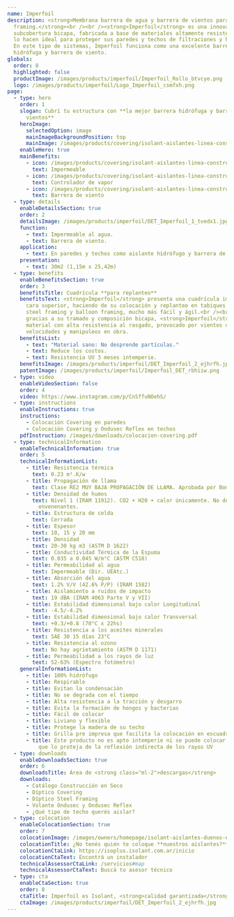 ```yaml
---
name: Imperfoil
description: <strong>Membrana barrera de agua y barrera de vientos para steel
  framing.</strong><br /><br /><strong>Imperfoil</strong> es una innovadora
  subcobertura bicapa, fabricada a base de materiales altamente resistentes que
  lo hacen ideal para proteger sus paredes y techos de filtraciones y humedad.
  En este tipo de sistemas, Imperfoil funciona como una excelente barrera
  hidrófuga y barrera de viento.
globals:
  order: 8
  highlighted: false
  productImage: /images/products/imperfoil/Imperfoil_Rollo_btvcye.png
  logo: /images/products/imperfoil/Logo_Imperfoil_csmfxh.png
page:
  - type: hero
    order: 1
    slogan: Cubrí tu estructura con **la mejor barrera hidrófuga y barrera de
      vientos**
    heroImage:
      selectedOption: image
      mainImageBackgroundPosition: top
      mainImage: /images/products/covering/isolant-aislantes-linea-construccion-en-seco-covering-imagen.jpg
    enableHero: true
    mainBenefits:
      - icon: /images/products/covering/isolant-aislantes-linea-construccion-en-seco-covering-beneficio-1.svg
        text: Impermeable
      - icon: /images/products/covering/isolant-aislantes-linea-construccion-en-seco-covering-beneficio-2.svg
        text: Controlador de vapor
      - icon: /images/products/covering/isolant-aislantes-linea-construccion-en-seco-covering-beneficio-3.svg
        text: Barrera de viento
  - type: details
    enableDetailsSection: true
    order: 2
    detailsImage: /images/products/imperfoil/DET_Imperfoil_1_tvedx1.jpg
    function:
      - text: Impermeable al agua.
      - text: Barrera de viento.
    application:
      - text: En paredes y techos como aislante hidrófugo y barrera de viento.
    presentation:
      - text: 30m2 (1,15m x 25,42m)
  - type: benefits
    enableBenefitsSection: true
    order: 3
    benefitsTitle: Cuadrícula **para replanteo**
    benefitsText: <strong>Imperfoil</strong> presenta una cuadrícula impresa en su
      cara superior, haciendo de su colocación y replanteo en tabiques y techos de
      steel framing y balloon framing, mucho más fácil y ágil.<br /><br />Además
      gracias a su tramado y composición bicapa, <strong>Imperfoil</strong> es un
      material con alta resistencia al rasgado, provocado por vientos de altas
      velocidades y manipuleos en obra.
    benefitsList:
      - text: "Material sano: No desprende partículas."
      - text: Reduce los costos.
      - text: Resistencia UV 3 meses intemperie.
    benefitsImage: /images/products/imperfoil/DET_Imperfoil_2_ejhrfh.jpg
    patentImage: /images/products/imperfoil/Imperfoil_DET_rbhiiw.png
  - type: video
    enableVideoSection: false
    order: 4
    video: https://www.instagram.com/p/CnSffuNOehS/
  - type: instructions
    enableInstructions: true
    instructions:
      - Colocación Covering en paredes
      - Colocación Covering y Ondusec Reflex en techos
    pdfInstruction: /images/downloads/colocacion-covering.pdf
  - type: technicalInformation
    enableTechnicalInformation: true
    order: 5
    technicalInformationList:
      - title: Resistencia térmica
        text: 0.23 m².K/w
      - title: Propagación de llama
        text: Clase RE2 MUY BAJA PROPAGACIÓN DE LLAMA. Aprobada por Bomberos Argentina.
      - title: Densidad de humos
        text: Nivel 1 (IRAM 11912). CO2 + H20 + calor únicamente. No desprende gases
          envenenantes.
      - title: Estructura de celda
        text: Cerrada
      - title: Espesor
        text: 10, 15 y 20 mm
      - title: Densidad
        text: 20-30 kg m3 (ASTM D 1622)
      - title: Conductividad Térmica de la Espuma
        text: 0.035 a 0.045 W/m°C (ASTM C518)
      - title: Permeabilidad al agua
        text: Impermeable (Dir. UEAtc.)
      - title: Absorción del agua
        text: 1.2% V/V (42.6% P/P) (IRAM 1582)
      - title: Aislamiento a ruidos de impacto
        text: 19 dBA (IRAM 4063 Parte V y VII)
      - title: Estabilidad dimensional bajo calor Longitudinal
        text: -4.5/-4.2%
      - title: Estabilidad dimensional bajo calor Transversal
        text: +0.3/+0.8 (70°C x 22hs)
      - title: Resistencia a los aceites minerales
        text: SAE 30 15 días 23°C
      - title: Resistencia al ozono
        text: No hay agrietamiento (ASTM D 1171)
      - title: Permeabilidad a los rayos de luz
        text: 52-63% (Espectro fotómetro)
    generalInformationList:
      - title: 100% hidrófugo
      - title: Respirable
      - title: Evitan la condensación
      - title: No se degrada con el tiempo
      - title: Alta resistencia a la tracción y desgarro
      - title: Evita la formación de hongos y bacterias
      - title: Fácil de colocar
      - title: Liviano y flexible
      - title: Protege la madera de su techo
      - title: Grilla pre impresa que facilita la colocación en escuadra
      - title: Este producto no es apto intemperie ni se puede colocar sin un cielorraso
          que lo proteja de la reflexión indirecta de los rayos UV
  - type: downloads
    enableDownloadsSection: true
    order: 6
    downloadsTitle: Área de <strong class="ml-2">descargas</strong>
    downloads:
      - Catálogo Construcción en Seco
      - Díptico Covering
      - Díptico Steel Framing
      - Volante Ondusec y Ondusec Reflex
      - ¿Qué tipo de techo querés aislar?
  - type: colocation
    enableColocationSection: true
    order: 7
    colocationImage: /images/owners/homepage/isolant-aislantes-duenos-e-inquilinos-isoplus-colocation.jpg
    colocationTitle: ¿No tenés quién te coloque **nuestros aislantes?**
    colocationCtaLink: https://isoplus.isolant.com.ar/inicio
    colocationCtaText: Encontrá un instalador
    technicalAssessorCtaLink: /servicios#map
    technicalAssessorCtaText: Buscá tu asesor técnico
  - type: cta
    enableCtaSection: true
    order: 8
    ctaTitle: Imperfoil es Isolant, <strong>calidad garantizada</strong>
    ctaImage: /images/products/imperfoil/DET_Imperfoil_2_ejhrfh.jpg
---
```

